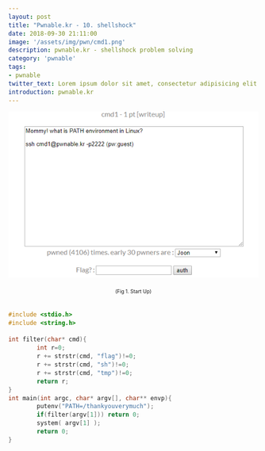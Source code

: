 ```yaml
---
layout: post
title: "Pwnable.kr - 10. shellshock"
date: 2018-09-30 21:11:00
image: '/assets/img/pwn/cmd1.png'
description: pwnable.kr - shellshock problem solving
category: 'pwnable'
tags:
- pwnable
twitter_text: Lorem ipsum dolor sit amet, consectetur adipisicing elit.
introduction: pwnable.kr
---
```


![problem](/assets/img/pwn/cmd1/startup.PNG "startup")
<center><font size="0.5em">(Fig 1. Start Up)</font></center><br>

~~~c
#include <stdio.h>
#include <string.h>

int filter(char* cmd){
        int r=0;
        r += strstr(cmd, "flag")!=0;
        r += strstr(cmd, "sh")!=0;
        r += strstr(cmd, "tmp")!=0;
        return r;
}
int main(int argc, char* argv[], char** envp){
        putenv("PATH=/thankyouverymuch");
        if(filter(argv[1])) return 0;
        system( argv[1] );
        return 0;
}
~~~